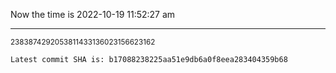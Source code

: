 Now the time is 2022-10-19 11:52:27 am

---

<small>2383874292053811433136023156623162</small>

```txt
Latest commit SHA is: b17088238225aa51e9db6a0f8eea283404359b68
```
